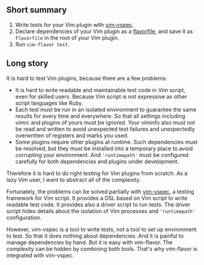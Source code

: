 ## Short summary

1. Write tests for your Vim plugin with
   [vim-vspec](https://github.com/kana/vim-vspec).
2. Declare dependencies of your Vim plugin as a [flavorfile](flavorfile), and
   save it as `Flavorfile` in the root of your Vim plugin.
3. Run `vim-flavor test`.




## Long story

It is hard to test Vim plugins, because there are a few problems:

* It is hard to write readable and maintainable test code in Vim script, even
  for skilled users.  Because Vim script is not expressive as other script
  languages like Ruby.
* Each test must be run in an isolated environment to guarantee the same
  results for every time and everywhere.  So that all settings including vimrc
  and plugins of yours must be ignored.  Your viminfo also must not be read
  and written to avoid unexpected test failures and unexpectedly overwritten
  of registers and marks you used.
* Some plugins require other plugins at runtime.  Such dependencies must be
  resolved, but they must be installed into a temporary place to avoid
  corrupting your environment.  And `'runtimepath'` must be configured
  carefully for both dependencies and plugins under development.

Therefore it is hard to do right testing for Vim plugins from scratch.  As
a lazy Vim user, I want to abstract all of the complexity.

Fortunately, the problems can be solved partially with
[vim-vspec](https://github.com/kana/vim-vspec), a testing framework for Vim
script.  It provides a DSL based on Vim script to write readable test code.
It provides also a driver script to run tests.  The driver script hides
details about the isolation of Vim processes and `'runtimepath'`
configuration.

However, vim-vspec is a tool to write tests, not a tool to set up environment
to test.  So that it does nothing about dependencies.  And it is painful to
manage dependencies by hand.  But it is easy with vim-flavor.  The complexity
can be hidden by combining both tools.  That's why vim-flavor is integrated
with vim-vspec.




<!-- vim: set expandtab shiftwidth=4 softtabstop=4 textwidth=78 : -->
